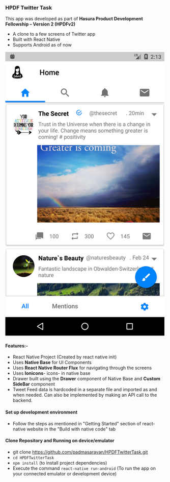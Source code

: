 ### HPDF Twitter Task

This app was developed as part of **Hasura Product Development Fellowship – Version 2 (HPDFv2)**

- A clone to a few screens of Twitter app 
- Built with React Native 
- Supports Android as of now

<img src='/readme-assets/Screenshot_1.png' width='500' >

#### Features:-

- React Native Project (Created by react native init)
- Uses **Native Base** for UI Components
- Uses **React Native Router Flux** for navigating through the screens
- Uses **Ionicons**- icons- in native base
- Drawer  built using the  **Drawer** component of Native Base and **Custom SideBar** component
- Tweet Feed data is hardcoded in a separate file and imported as and when needed. Can also be implemented by making an API call to the backend.

#### Set up development environment

- Follow the steps as mentioned in "Getting Started" section of react-native website in the 
  "Build with native code" tab  

#### Clone Repository and Running on device/emulator

- git clone https://github.com/padmasaravan/HPDFTwitterTask.git
- ```cd HPDFTwitterTask```
- ```npm install``` (to install project dependencies)
- Execute the command ```react-native run-android``` (To run the app on your connected emulator or development device)

